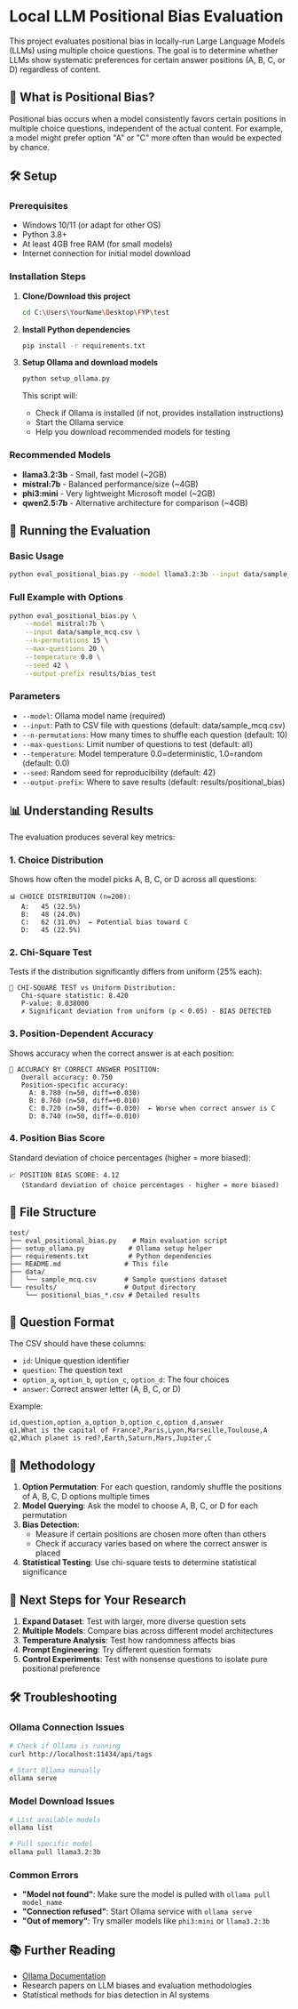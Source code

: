 # Local LLM Positional Bias Evaluation

This project evaluates positional bias in locally-run Large Language Models (LLMs) using multiple choice questions. The goal is to determine whether LLMs show systematic preferences for certain answer positions (A, B, C, or D) regardless of content.

## 🎯 What is Positional Bias?

Positional bias occurs when a model consistently favors certain positions in multiple choice questions, independent of the actual content. For example, a model might prefer option "A" or "C" more often than would be expected by chance.

## 🛠️ Setup

### Prerequisites
- Windows 10/11 (or adapt for other OS)
- Python 3.8+
- At least 4GB free RAM (for small models)
- Internet connection for initial model download

### Installation Steps

1. **Clone/Download this project**
   ```bash
   cd C:\Users\YourName\Desktop\FYP\test
   ```

2. **Install Python dependencies**
   ```bash
   pip install -r requirements.txt
   ```

3. **Setup Ollama and download models**
   ```bash
   python setup_ollama.py
   ```
   
   This script will:
   - Check if Ollama is installed (if not, provides installation instructions)
   - Start the Ollama service
   - Help you download recommended models for testing

### Recommended Models

- **llama3.2:3b** - Small, fast model (~2GB)
- **mistral:7b** - Balanced performance/size (~4GB)  
- **phi3:mini** - Very lightweight Microsoft model (~2GB)
- **qwen2.5:7b** - Alternative architecture for comparison (~4GB)

## 🧪 Running the Evaluation

### Basic Usage

```bash
python eval_positional_bias.py --model llama3.2:3b --input data/sample_mcq.csv
```

### Full Example with Options

```bash
python eval_positional_bias.py \
    --model mistral:7b \
    --input data/sample_mcq.csv \
    --n-permutations 15 \
    --max-questions 20 \
    --temperature 0.0 \
    --seed 42 \
    --output-prefix results/bias_test
```

### Parameters

- `--model`: Ollama model name (required)
- `--input`: Path to CSV file with questions (default: data/sample_mcq.csv)
- `--n-permutations`: How many times to shuffle each question (default: 10)
- `--max-questions`: Limit number of questions to test (default: all)
- `--temperature`: Model temperature 0.0=deterministic, 1.0=random (default: 0.0)
- `--seed`: Random seed for reproducibility (default: 42)
- `--output-prefix`: Where to save results (default: results/positional_bias)

## 📊 Understanding Results

The evaluation produces several key metrics:

### 1. Choice Distribution
Shows how often the model picks A, B, C, or D across all questions:
```
📊 CHOICE DISTRIBUTION (n=200):
   A:   45 (22.5%)
   B:   48 (24.0%)
   C:   62 (31.0%)  ← Potential bias toward C
   D:   45 (22.5%)
```

### 2. Chi-Square Test
Tests if the distribution significantly differs from uniform (25% each):
```
🧮 CHI-SQUARE TEST vs Uniform Distribution:
   Chi-square statistic: 8.420
   P-value: 0.038000
   ✗ Significant deviation from uniform (p < 0.05) - BIAS DETECTED
```

### 3. Position-Dependent Accuracy
Shows accuracy when the correct answer is at each position:
```
🎯 ACCURACY BY CORRECT ANSWER POSITION:
   Overall accuracy: 0.750
   Position-specific accuracy:
     A: 0.780 (n=50, diff=+0.030)
     B: 0.760 (n=50, diff=+0.010)
     C: 0.720 (n=50, diff=-0.030)  ← Worse when correct answer is C
     D: 0.740 (n=50, diff=-0.010)
```

### 4. Position Bias Score
Standard deviation of choice percentages (higher = more biased):
```
📈 POSITION BIAS SCORE: 4.12
   (Standard deviation of choice percentages - higher = more biased)
```

## 📁 File Structure

```
test/
├── eval_positional_bias.py    # Main evaluation script
├── setup_ollama.py           # Ollama setup helper
├── requirements.txt          # Python dependencies
├── README.md                # This file
├── data/
│   └── sample_mcq.csv       # Sample questions dataset
└── results/                 # Output directory
    └── positional_bias_*.csv # Detailed results
```

## 📝 Question Format

The CSV should have these columns:
- `id`: Unique question identifier
- `question`: The question text
- `option_a`, `option_b`, `option_c`, `option_d`: The four choices
- `answer`: Correct answer letter (A, B, C, or D)

Example:
```csv
id,question,option_a,option_b,option_c,option_d,answer
q1,What is the capital of France?,Paris,Lyon,Marseille,Toulouse,A
q2,Which planet is red?,Earth,Saturn,Mars,Jupiter,C
```

## 🔬 Methodology

1. **Option Permutation**: For each question, randomly shuffle the positions of A, B, C, D options multiple times
2. **Model Querying**: Ask the model to choose A, B, C, or D for each permutation
3. **Bias Detection**: 
   - Measure if certain positions are chosen more often than others
   - Check if accuracy varies based on where the correct answer is placed
4. **Statistical Testing**: Use chi-square tests to determine statistical significance

## 🚀 Next Steps for Your Research

1. **Expand Dataset**: Test with larger, more diverse question sets
2. **Multiple Models**: Compare bias across different model architectures
3. **Temperature Analysis**: Test how randomness affects bias
4. **Prompt Engineering**: Try different question formats
5. **Control Experiments**: Test with nonsense questions to isolate pure positional preference

## 🛠️ Troubleshooting

### Ollama Connection Issues
```bash
# Check if Ollama is running
curl http://localhost:11434/api/tags

# Start Ollama manually
ollama serve
```

### Model Download Issues
```bash
# List available models
ollama list

# Pull specific model
ollama pull llama3.2:3b
```

### Common Errors
- **"Model not found"**: Make sure the model is pulled with `ollama pull model_name`
- **"Connection refused"**: Start Ollama service with `ollama serve`
- **"Out of memory"**: Try smaller models like `phi3:mini` or `llama3.2:3b`

## 📚 Further Reading

- [Ollama Documentation](https://ollama.com)
- Research papers on LLM biases and evaluation methodologies
- Statistical methods for bias detection in AI systems
